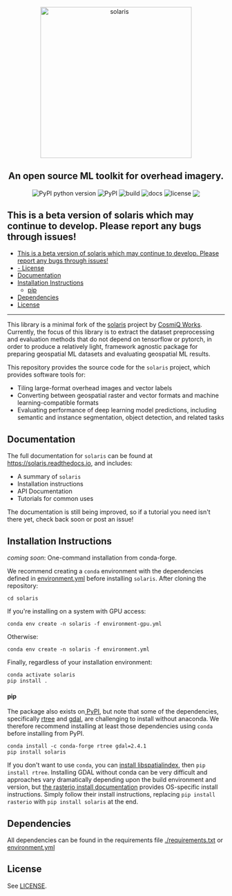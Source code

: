 <p align="center">
<img src="https://github.com/CosmiQ/solaris/raw/main/static/sol_logo.png" width="350" alt="solaris">
</p>
<h2 align="center">An open source ML toolkit for overhead imagery.</h2>
<p align="center">
<img align="center" src="https://img.shields.io/pypi/pyversions/solaris.svg" alt="PyPI python version" href="https://pypi.org/project/solaris/">
<img align="center" src="https://img.shields.io/pypi/v/solaris.svg" alt="PyPI" href="https://pypi.org/project/solaris/">
<!-- <img align="center" src="https://img.shields.io/conda/vn/conda-forge/cw-eval.svg" alt="conda-forge"> -->
<img align="center" src="https://travis-ci.com/CosmiQ/solaris.svg?branch=main" alt="build">
<img align="center" src="https://readthedocs.org/projects/solaris/badge/" alt="docs">
<img align="center" src="https://img.shields.io/github/license/CosmiQ/solaris.svg" alt="license">
<a href="https://codecov.io/gh/CosmiQ/solaris"><img align="center" src="https://codecov.io/gh/CosmiQ/solaris/branch/main/graph/badge.svg" /></a>
</p>

## This is a beta version of solaris which may continue to develop. Please report any bugs through issues!

- [This is a beta version of solaris which may continue to develop. Please report any bugs through issues!](#this-is-a-beta-version-of-solaris-which-may-continue-to-develop-please-report-any-bugs-through-issues)
- [- License](#--license)
- [Documentation](#documentation)
- [Installation Instructions](#installation-instructions)
    - [pip](#pip)
- [Dependencies](#dependencies)
- [License](#license)
---

This library is a minimal fork of the <a href=https://solaris.readthedocs.io/en/latest/>solaris</a> project by <a href=http://www.cosmiqworks.org>CosmiQ Works</a>. Currently, the focus of this library is to extract the dataset preprocessing and evaluation methods that do not depend on tensorflow or pytorch, in order to produce a relatively light, framework agnostic package for preparing geospatial ML datasets and evaluating geospatial ML results.

This repository provides the source code for the `solaris` project, which provides software tools for:
- Tiling large-format overhead images and vector labels
- Converting between geospatial raster and vector formats and machine learning-compatible formats
- Evaluating performance of deep learning model predictions, including semantic and instance segmentation, object detection, and related tasks

## Documentation
The full documentation for `solaris` can be found at https://solaris.readthedocs.io, and includes:
- A summary of `solaris`
- Installation instructions
- API Documentation
- Tutorials for common uses

The documentation is still being improved, so if a tutorial you need isn't there yet, check back soon or post an issue!

## Installation Instructions

_coming soon_: One-command installation from conda-forge.

We recommend creating a `conda` environment with the dependencies defined in [environment.yml](./environment.yml) before installing `solaris`. After cloning the repository:
```
cd solaris
```

If you're installing on a system with GPU access:
```
conda env create -n solaris -f environment-gpu.yml
```
Otherwise:
```
conda env create -n solaris -f environment.yml
```

Finally, regardless of your installation environment:
```
conda activate solaris
pip install .
```

#### pip


The package also exists on[ PyPI](https://pypi.org), but note that some of the dependencies, specifically [rtree](https://github.com/Toblerity/rtree) and [gdal](https://www.gdal.org), are challenging to install without anaconda. We therefore recommend installing at least those dependencies using `conda` before installing from PyPI.

```
conda install -c conda-forge rtree gdal=2.4.1
pip install solaris
```

If you don't want to use `conda`, you can [install libspatialindex](https://libspatialindex.org), then `pip install rtree`. Installing GDAL without conda can be very difficult and approaches vary dramatically depending upon the build environment and version, but [the rasterio install documentation](https://rasterio.readthedocs.io/en/stable/installation.html) provides OS-specific install instructions. Simply follow their install instructions, replacing `pip install rasterio` with `pip install solaris` at the end.

<!-- #### Docker

You may also use this Docker container:
```
docker pull CosmiQ/solaris
``` -->

<!-- ## API Documentation
See the [readthedocs](https://cw-eval.readthedocs.io/) page. -->

## Dependencies
All dependencies can be found in the requirements file [./requirements.txt](requirements.txt) or
[environment.yml](./environment.yml)

## License
See [LICENSE](./LICENSE.txt).
<!--
## Traffic
![GitHub](https://img.shields.io/github/downloads/CosmiQ/cw-eval/total.svg)
![PyPI](https://img.shields.io/pypi/dm/cw-eval.svg)
![Conda](https://img.shields.io/conda/dn/conda-forge/cw-eval.svg) -->
